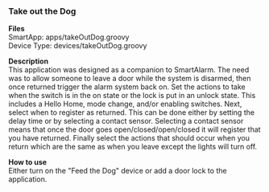 ### Take out the Dog

<b>Files</b><br>
SmartApp: apps/takeOutDog.groovy
<br>Device Type: devices/takeOutDog.groovy

<b>Description</b><br>
This application was designed as a companion to SmartAlarm. The need was to allow someone to leave a door while the system is disarmed, then once returned trigger the alarm system back on. Set the actions to take when the switch is in the on state or the lock is put in an unlock state. This includes a Hello Home, mode change, and/or enabling switches. Next, select when to register as returned. This can be done either by setting the delay time or by selecting a contact sensor. Selecting a contact sensor means that once the door goes open/closed/open/closed it will register that you have returned. Finally select the actions that should occur when you return which are the same as when you leave except the lights will turn off.

<b>How to use</b><br>
Either turn on the "Feed the Dog" device or add a door lock to the application.

